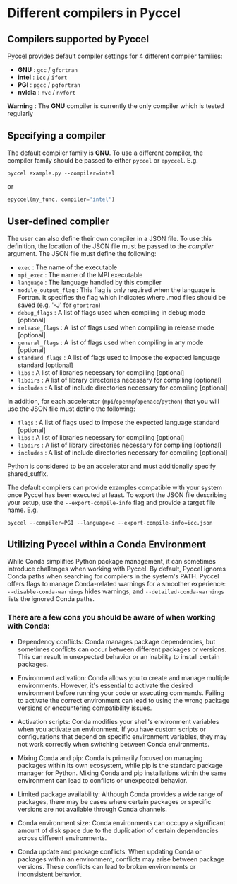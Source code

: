 # Different compilers in Pyccel
## Compilers supported by Pyccel

Pyccel provides default compiler settings for 4 different compiler families:
-   **GNU** : `gcc` / `gfortran`
-   **intel** : `icc` / `ifort`
-   **PGI** : `pgcc` / `pgfortran`
-   **nvidia** : `nvc` / `nvfort`

**Warning** : The **GNU** compiler is currently the only compiler which is tested regularly

## Specifying a compiler

The default compiler family is **GNU**. To use a different compiler, the compiler family should be passed to either `pyccel` or `epyccel`.
E.g.
```shell
pyccel example.py --compiler=intel
```
or
```python
epyccel(my_func, compiler='intel')
```

## User-defined compiler

The user can also define their own compiler in a JSON file. To use this definition, the location of the JSON file must be passed to the _compiler_ argument. The JSON file must define the following:

-   `exec` : The name of the executable
-   `mpi_exec` : The name of the MPI executable
-   `language` : The language handled by this compiler
-   `module_output_flag` : This flag is only required when the language is Fortran. It specifies the flag which indicates where .mod files should be saved (e.g. '-J' for `gfortran`)
-   `debug_flags` : A list of flags used when compiling in debug mode \[optional\]
-   `release_flags` : A list of flags used when compiling in release mode \[optional\]
-   `general_flags` : A list of flags used when compiling in any mode \[optional\]
-   `standard_flags` : A list of flags used to impose the expected language standard \[optional\]
-   `libs` : A list of libraries necessary for compiling \[optional\]
-   `libdirs` : A list of library directories necessary for compiling \[optional\]
-   `includes` : A list of include directories necessary for compiling \[optional\]
  
In addition, for each accelerator (`mpi`/`openmp`/`openacc`/`python`) that you will use the JSON file must define the following:
  
-   `flags` : A list of flags used to impose the expected language standard \[optional\]
-   `libs` : A list of libraries necessary for compiling \[optional\]
-   `libdirs` : A list of library directories necessary for compiling \[optional\]
-   `includes` : A list of include directories necessary for compiling \[optional\]

Python is considered to be an accelerator and must additionally specify shared\_suffix.

The default compilers can provide examples compatible with your system once Pyccel has been executed at least. To export the JSON file describing your setup, use the `--export-compile-info` flag and provide a target file name.
E.g.
```shell
pyccel --compiler=PGI --language=c --export-compile-info=icc.json
```
## Utilizing Pyccel within a Conda Environment
While Conda simplifies Python package management, it can sometimes introduce challenges when working with Pyccel. By default, Pyccel ignores Conda paths when searching for compilers in the system's PATH. Pyccel offers flags to manage Conda-related warnings for a smoother experience: `--disable-conda-warnings` hides warnings, and `--detailed-conda-warnings` lists the ignored Conda paths.

### There are a few cons you should be aware of when working with Conda:

-    Dependency conflicts: Conda manages package dependencies, but sometimes conflicts can occur between different packages or versions. This can result in unexpected behavior or an inability to install certain packages.

-    Environment activation: Conda allows you to create and manage multiple environments. However, it's essential to activate the desired environment before running your code or executing commands. Failing to activate the correct environment can lead to using the wrong package versions or encountering compatibility issues.

-    Activation scripts: Conda modifies your shell's environment variables when you activate an environment. If you have custom scripts or configurations that depend on specific environment variables, they may not work correctly when switching between Conda environments.

-    Mixing Conda and pip: Conda is primarily focused on managing packages within its own ecosystem, while pip is the standard package manager for Python. Mixing Conda and pip installations within the same environment can lead to conflicts or unexpected behavior.

-    Limited package availability: Although Conda provides a wide range of packages, there may be cases where certain packages or specific versions are not available through Conda channels.

-    Conda environment size: Conda environments can occupy a significant amount of disk space due to the duplication of certain dependencies across different environments. 

-    Conda update and package conflicts: When updating Conda or packages within an environment, conflicts may arise between package versions. These conflicts can lead to broken environments or inconsistent behavior.